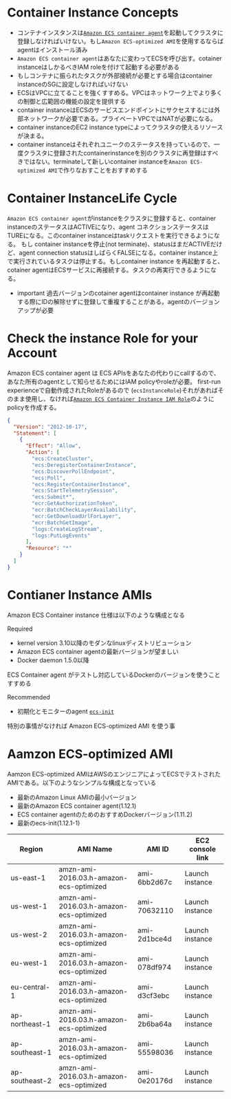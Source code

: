 Container Instance Concepts
==============================

* コンテナインスタンスは[`Amazon ECS container agent`](http://docs.aws.amazon.com/AmazonECS/latest/developerguide/ECS_agent.html)を起動してクラスタに登録しなければいけない。もし`Amazon ECS-optimized AMI`を使用するならばagentはインストール済み
* `Amazon ECS container agent`はあなたに変わってECSを呼び出す。cotainer instanceはしかるべきIAM roleを付けて起動する必要がある
* もしコンテナに振られたタスクが外部接続が必要とする場合はcontainer instanceのSGに設定しなければいけない
* ECSはVPCに立てることを強くすすめる。VPCはネットワーク上でより多くの制御と広範囲の機能の設定を提供する
* container instanceはECSのサービスエンドポイントにサクセスするには外部ネットワークが必要である。プライベートVPCではNATが必要になる。
* container instanceのEC2 instance typeによってクラスタの使えるリソースが決まる。
* container instanceはそれぞれユニークのステータスを持っているので、一度クラスタに登録されたcontainerinstanceを別のクラスタに再登録はすべきではない。terminateして新しいcontainer instanceを`Amazon ECS-optimized AMI`で作りなおすことをおすすめする

Container InstanceLife Cycle
============================

`Amazon ECS container agent`がinstanceをクラスタに登録すると、container instanceのステータスはACTIVEになり、agent コネクションステータスはTUREになる。このcontainer instanceはtaskリクエストを実行できるようになる。
もし container instanceを停止(not terminate)、statusはまだACTIVEだけど、agent connection statusはしばらくFALSEになる。container instance上で実行されているタスクは停止する。もしcontainer instance を再起動すると、cotainer agentはECSサービスに再接続する。タスクの再実行できるようになる。

* important 過去バージョンのcotainer agentはcontainer instance が再起動する際にIDの解除せずに登録して重複することがある。agentのバージョンアップが必要

Check the instance Role for your Account
==================================

Amazon ECS container agent は ECS APIsをあなたの代わりにcallするので、あなた所有のagentとして知らせるためにはIAM policyやroleが必要。
first-run experienceで自動作成されたRoleがあるので (`ecsInstanceRole`)それがあればそのまま使用し、なければ[`Amazon ECS Container Instance IAM Role`](http://docs.aws.amazon.com/AmazonECS/latest/developerguide/instance_IAM_role.html?shortFooter=true)のようにpolicyを作成する。

```json
{
  "Version": "2012-10-17",
  "Statement": [
    {
      "Effect": "Allow",
      "Action": [
        "ecs:CreateCluster",
        "ecs:DeregisterContainerInstance",
        "ecs:DiscoverPollEndpoint",
        "ecs:Poll",
        "ecs:RegisterContainerInstance",
        "ecs:StartTelemetrySession",
        "ecs:Submit*",
        "ecr:GetAuthorizationToken",
        "ecr:BatchCheckLayerAvailability",
        "ecr:GetDownloadUrlForLayer",
        "ecr:BatchGetImage",
        "logs:CreateLogStream",
        "logs:PutLogEvents"
      ],
      "Resource": "*"
    }
  ]
}
```

Contianer Instance AMIs
=====================
Amazon ECS Container instance 仕様は以下のような構成となる

Required
* kernel version 3.10以降のモダンなlinuxディストリビューション
* Amazon ECS container agentの最新バージョンが望ましい
* Docker daemon 1.5.0以降

ECS Container agent がテストし対応しているDockerのバージョンを使うことすすめる

Recommended
* 初期化とモニターのagent [`ecs-init`](https://github.com/aws/amazon-ecs-init)


特別の事情がなければ Amazon ECS-optimized AMI を使う事


Aamzon ECS-optimized AMI
==========================

Aamzon ECS-optimized AMIはAWSのエンジニアによってECSでテストされたAMIである。以下のようなシンプルな構成となっている

* 最新のAmazon Linux AMIの最小バージョン
* 最新のAmazon ECS container agent(1.12.1)
* ECS container agentのためのおすすめDockerバージョン(1.11.2)
* 最新のecs-init(1.12.1-1)


| Region         | AMI Name                                | AMI ID       | EC2 console link |
|----------------|-----------------------------------------|--------------|------------------|
| us-east-1      | amzn-ami-2016.03.h-amazon-ecs-optimized | ami-6bb2d67c | Launch instance  |
| us-west-1      | amzn-ami-2016.03.h-amazon-ecs-optimized | ami-70632110 | Launch instance  |
| us-west-2      | amzn-ami-2016.03.h-amazon-ecs-optimized | ami-2d1bce4d | Launch instance  |
| eu-west-1      | amzn-ami-2016.03.h-amazon-ecs-optimized | ami-078df974 | Launch instance  |
| eu-central-1   | amzn-ami-2016.03.h-amazon-ecs-optimized | ami-d3cf3ebc | Launch instance  |
| ap-northeast-1 | amzn-ami-2016.03.h-amazon-ecs-optimized | ami-2b6ba64a | Launch instance  |
| ap-southeast-1 | amzn-ami-2016.03.h-amazon-ecs-optimized | ami-55598036 | Launch instance  |
| ap-southeast-2 | amzn-ami-2016.03.h-amazon-ecs-optimized | ami-0e20176d | Launch instance  |

